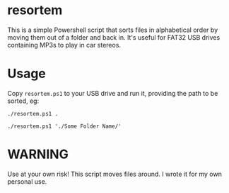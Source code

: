 # resortem
This is a simple Powershell script that sorts files in alphabetical order by moving them out of a folder and back in. 
It's useful for FAT32 USB drives containing MP3s to play in car stereos.

# Usage
Copy `resortem.ps1` to your USB drive and run it, providing the path to be sorted, eg:

`./resortem.ps1 .`

`./resortem.ps1 './Some Folder Name/'`

# WARNING
Use at your own risk! This script moves files around. I wrote it for my own personal use.
